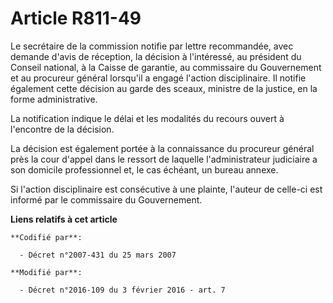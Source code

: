 # Article R811-49

Le secrétaire de la commission notifie par lettre recommandée, avec demande d'avis de réception, la décision à l'intéressé,
au président du Conseil national, à la Caisse de garantie, au commissaire du Gouvernement et au procureur général lorsqu'il a
engagé l'action disciplinaire. Il notifie également cette décision au garde des sceaux, ministre de la justice, en la forme
administrative.

La notification indique le délai et les modalités du recours ouvert à l'encontre de la décision. 

La décision est également portée à la connaissance du procureur général près la cour d'appel dans le ressort de laquelle
l'administrateur judiciaire a son domicile professionnel et, le cas échéant, un bureau annexe. 

Si l'action disciplinaire est consécutive à une plainte, l'auteur de celle-ci est informé par le commissaire du Gouvernement.

**Liens relatifs à cet article**

	**Codifié par**:

	  - Décret n°2007-431 du 25 mars 2007

	**Modifié par**:

	  - Décret n°2016-109 du 3 février 2016 - art. 7
